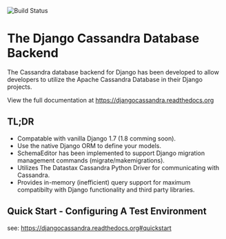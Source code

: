 ![Build Status](https://api.travis-ci.org/Knotis/djangocassandra.png?branch=master)

# The Django Cassandra Database Backend

The Cassandra database backend for Django has been developed to allow developers to utilize the Apache Cassandra Database in their Django projects.

View the full documentation at https://djangocassandra.readthedocs.org

## TL;DR

* Compatable with vanilla Django 1.7 (1.8 comming soon).
* Use the native Django ORM to define your models.
* SchemaEditor has been implemented to support Django migration management commands (migrate/makemigrations).
* Utilizes The Datastax Cassandra Python Driver for communicating with Cassandra.
* Provides in-memory (inefficient) query support for maximum compatibilty with Django functionality and third party libraries.

## Quick Start - Configuring A Test Environment

see: https://djangocassandra.readthedocs.org#quickstart
